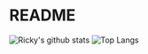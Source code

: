 # README

![Ricky's github stats](https://github-readme-stats.vercel.app/api?username=shit6333&theme=solarized-light)
![Top Langs](https://github-readme-stats.vercel.app/api/top-langs/?username=shit6333&theme=solarized-light)


